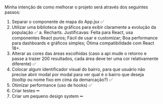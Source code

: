 Minha intenção de como melhorar o projeto será através dos seguintes passos:

1. Separar o componente de mapa do App.jsx ✅
2. Utilizar uma biblioteca de gráficos para exibir claramente a evolução da população ✅
   a. Recharts. Justificavas: Feita para React, usa componentes React puros; Fácil de usar e customizar; Boa performance para dashboards e gráficos simples; Ótima compatibilidade com React 18+.
3. Alterar as cores das áreas escolhidas (caso a api mude o retorno e passe a trazer 200 resultados, cada área deve ter uma cor relativamente diferente) ✅
4. Colocar algum identificador visual do bairro, para que usuário não precise abrir modal por modal para ver qual é o bairro que deseja (tooltip ou nome fixo em cima da demarcação?) ✅
5. Otimizar performance (uso de hooks) ✅
6. Criar testes ➖
7. Criar um pequeno design system ➖
